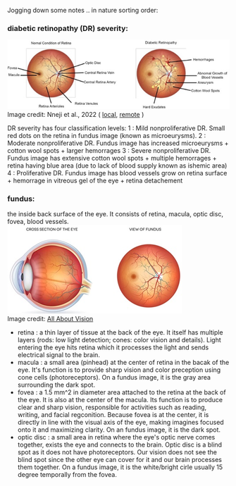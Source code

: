 Jogging down some notes .. in nature sorting order:

### diabetic retinopathy (DR) severity: 
![DR symptom](../images/dr_severity.jpg)  
Image credit: Nneji et al., 2022 (
    [local](../papers/Identification_of_dr_using_weight_fusion_dl.pdf), 
    [remote](https://www.mdpi.com/2075-4418/12/2/540)
)

DR severity has four classification levels:
1 : Mild nonproliferative DR. Small red dots on the retina in fundus image (known as microeurysms).
2 : Moderate nonproliferative DR. Fundus image has increased microeurysms + cotton wool spots + larger hemorrages
3 : Severe nonproliferative DR. Fundus image has extensive cotton wool spots + multiple hemorrages + retina having blue area (due to lack of blood supply known as ishemic area)
4 : Proliferative DR. Fundus image has blood vessels grow on retina surface + hemorrage in vitreous gel of the eye + retina detachement 


### fundus:
the inside back surface of the eye. It consists of retina, macula, optic disc, fovea, blood vessels.  
![Atonomy of the eye with fundus view](../images/atonomy_fundus.jpg)  
Image credit: [All About Vision](https://www.allaboutvision.com/eye-care/eye-anatomy/fundus/)

- retina : a thin layer of tissue at the back of the eye. It itself has multiple layers (rods: low light detection; cones: color vision and details). Light entering the eye hits retina which it processes the light and sends electrical signal to the brain.  
- macula : a small area (pinhead) at the center of retina in the bacak of the eye. It's function is to provide sharp vision and color preception using cone cells (photoreceptors). On a fundus image, it is the gray area surrounding the dark spot. 
- fovea : a 1.5 mm^2 in diameter area attached to the retina at the back of the eye. It is also at the center of the macula. Its function is to produce clear and sharp vision, responsible for activities such as reading, writing, and facial regconition. Because fovea is at the center, it is directly in line with the visual axis of the eye, making imagines focused onto it and maximizing clarity. On an fundus image, it is the dark spot. 
- optic disc : a small area in retina where the eye's optic nerve comes together, exists the eye and connects to the brain. Optic disc is a blind spot as it does not have photoreceptors. Our vision does not see the blind spot since the other eye can cover for it and our brain processes them together. On a fundus image, it is the white/bright cirle usually 15 degree temporally from the fovea. 


